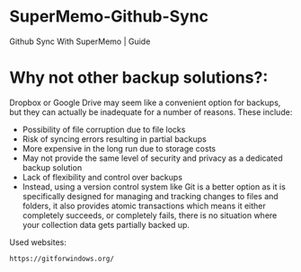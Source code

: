 # SuperMemo-Github-Sync
Github Sync With SuperMemo | Guide

# Why not other backup solutions?:
Dropbox or Google Drive may seem like a convenient option for backups, but they can actually be inadequate for a number of reasons. These include:

- Possibility of file corruption due to file locks
- Risk of syncing errors resulting in partial backups
- More expensive in the long run due to storage costs
- May not provide the same level of security and privacy as a dedicated backup solution
- Lack of flexibility and control over backups
- Instead, using a version control system like Git is a better option as it is specifically designed for managing and tracking changes to files and folders, it also provides atomic transactions which means it either completely succeeds, or completely fails, there is no situation where your collection data gets partially backed up.

Used websites:
```
https://gitforwindows.org/
```
